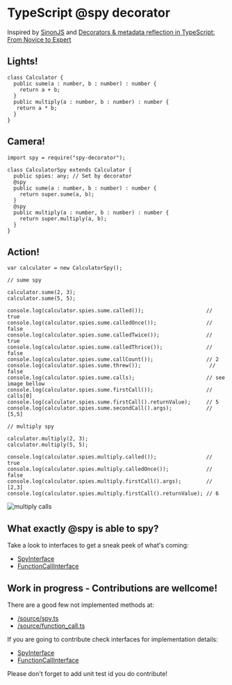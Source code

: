 # TypeScript @spy decorator

Inspired by [SinonJS](http://sinonjs.org/) and [Decorators & metadata reflection in TypeScript: From Novice to Expert](http://blog.wolksoftware.com/decorators-reflection-javascript-typescript)

## Lights!
```
class Calculator {
  public sume(a : number, b : number) : number {
    return a + b;
  }
  public multiply(a : number, b : number) : number {
   return a * b;
  }
}
```
## Camera!

```
import spy = require("spy-decorator");

class CalculatorSpy extends Calculator {
  public spies: any; // Set by decorator
  @spy
  public sume(a : number, b : number) : number {
    return super.sume(a, b);
  }
  @spy
  public multiply(a : number, b : number) : number {
    return super.multiply(a, b);
  }
}
```
## Action!
```
var calculator = new CalculatorSpy();

// sume spy

calculator.sume(2, 3);
calculator.sume(5, 5);

console.log(calculator.spies.sume.called());                    // true
console.log(calculator.spies.sume.calledOnce());                // false
console.log(calculator.spies.sume.calledTwice());               // true
console.log(calculator.spies.sume.calledThrice());              // false
console.log(calculator.spies.sume.callCount());                 // 2
console.log(calculator.spies.sume.threw());                      // false
console.log(calculator.spies.sume.calls);                       // see image bellow
console.log(calculator.spies.sume.firstCall());                 // calls[0]
console.log(calculator.spies.sume.firstCall().returnValue);     // 5
console.log(calculator.spies.sume.secondCall().args);           // [5,5]

// multiply spy

calculator.multiply(2, 3);
calculator.multiply(5, 5);

console.log(calculator.spies.multiply.called());                // true
console.log(calculator.spies.multiply.calledOnce());            // false
console.log(calculator.spies.multiply.firstCall().args);        // [2,3]
console.log(calculator.spies.multiply.firstCall().returnValue); // 6
```
![multiply calls](https://upload.wikimedia.org/wikipedia/commons/a/a3/Multiply_calls.png)

## What exactly @spy is able to spy?
Take a look to interfaces to get a sneak peek of what's coming:
- [SpyInterface](https://github.com/remojansen/typescript-spy-decorator/tree/master/source/spy.d.ts)
- [FunctionCallInterface](https://github.com/remojansen/typescript-spy-decorator/tree/master/source/function_call.d.ts)


## Work in progress - Contributions are wellcome!

There are a good few not implemented methods at:
- [/source/spy.ts](https://github.com/remojansen/typescript-spy-decorator/tree/master/source/spy.ts)
- [/source/function_call.ts](https://github.com/remojansen/typescript-spy-decorator/tree/master/source/function_call.ts)

If you are going to contribute check interfaces for implementation details:
- [SpyInterface](https://github.com/remojansen/typescript-spy-decorator/tree/master/source/spy.d.ts)
- [FunctionCallInterface](https://github.com/remojansen/typescript-spy-decorator/tree/master/source/function_call.d.ts)

Please don't forget to add unit test id you do contribute!
